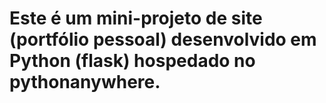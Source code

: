 # Este é um mini-projeto de site (portfólio pessoal) desenvolvido em Python (flask) hospedado no pythonanywhere.
